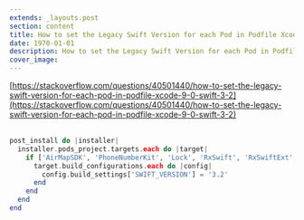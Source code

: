 ```yaml
---
extends: _layouts.post
section: content
title: How to set the Legacy Swift Version for each Pod in Podfile Xcode 9.0 Swift 3.2 / Swift 4.0
date: 1970-01-01
description: How to set the Legacy Swift Version for each Pod in Podfile Xcode 9.0 Swift 3.2 / Swift 4.0
cover_image: 
---
```


[https://stackoverflow.com/questions/40501440/how-to-set-the-legacy-swift-version-for-each-pod-in-podfile-xcode-9-0-swift-3-2](https://stackoverflow.com/questions/40501440/how-to-set-the-legacy-swift-version-for-each-pod-in-podfile-xcode-9-0-swift-3-2)
<br><br>
```php
post_install do |installer|
  installer.pods_project.targets.each do |target|
    if ['AirMapSDK', 'PhoneNumberKit', 'Lock', 'RxSwift', 'RxSwiftExt', 'RxCocoa', 'RxDataSources', 'ProtocolBuffers-Swift'].include? target.name
      target.build_configurations.each do |config|
        config.build_settings['SWIFT_VERSION'] = '3.2'
      end
    end
  end
end
```